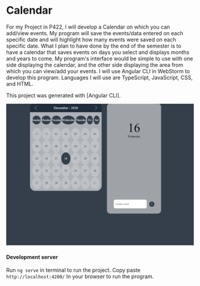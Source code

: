 # Calendar

For my Project in P422, I will develop a Calendar on which you can add/view events. My program will save the events/data entered on each specific date and will highlight how many events were saved on each specific date. 
What I plan to have done by the end of the semester is to have a calendar that saves events on days you select and displays months and years to come. My program's interface would be simple to use with one side displaying the 
calendar, and the other side displaying the area from which you can view/add your events. I will use Angular CLI in WebStorm to develop this program. Languages I will use are TypeScript, JavaScript, CSS, and HTML. 

This project was generated with [Angular CLI].

![Demo 1](images/Calendar.png?raw=true "Demo 1")

#### Development server

Run `ng serve` in terminal to run the project. Copy paste `http://localhost:4200/` In your browser to run the program.


